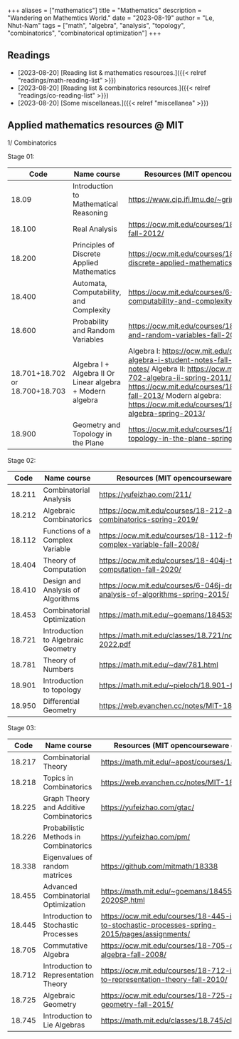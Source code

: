 +++
aliases = ["mathematics"]
title = "Mathematics"
description = "Wandering on Mathemtics World."
date = "2023-08-19"
author = "Le, Nhut-Nam"
tags = ["math", "algebra", "analysis", "topology", "combinatorics", "combinatorical optimization"]
+++

## Readings

- [2023-08-20] [Reading list & mathematics resources.]({{< relref "readings/math-reading-list" >}})
- [2023-08-20] [Reading list & combinatorics resources.]({{< relref "readings/co-reading-list" >}})
- [2023-08-20] [Some miscellaneas.]({{< relref "miscellanea" >}})

## Applied mathematics resources @ MIT

1/ Combinatorics

Stage 01:

|Code                          |Name course                                               |Resources (MIT opencourseware or others)                                                                                                                                                                                                                                                                                                        |
|------------------------------|----------------------------------------------------------|------------------------------------------------------------------------------------------------------------------------------------------------------------------------------------------------------------------------------------------------------------------------------------------------------------------------------------------------|
|18.09                         |Introduction to Mathematical Reasoning                    |https://www.cip.ifi.lmu.de/~grinberg/t/21fin/index.html                                                                                                                                                                                                                                                                                         |
|18.100                        |Real Analysis                                             |https://ocw.mit.edu/courses/18-100c-real-analysis-fall-2012/                                                                                                                                                                                                                                                                                    |
|18.200                        |Principles of Discrete Applied Mathematics                |https://ocw.mit.edu/courses/18-310-principles-of-discrete-applied-mathematics-fall-2013/                                                                                                                                                                                                                                                        |
|18.400                        |Automata, Computability, and Complexity                   |https://ocw.mit.edu/courses/6-045j-automata-computability-and-complexity-spring-2011/                                                                                                                                                                                                                                                           |
|18.600                        |Probability and Random Variables                          |https://ocw.mit.edu/courses/18-600-probability-and-random-variables-fall-2019/                                                                                                                                                                                                                                                                  |
|18.701+18.702 or 18.700+18.703|Algebra I + Algebra II Or  Linear algebra + Modern algebra|Algebra I: https://ocw.mit.edu/courses/res-18-011-algebra-i-student-notes-fall-2021/pages/student-notes/ Algebra II: https://ocw.mit.edu/courses/18-702-algebra-ii-spring-2011/  Or: Linear algebra: https://ocw.mit.edu/courses/18-700-linear-algebra-fall-2013/ Modern algebra: https://ocw.mit.edu/courses/18-703-modern-algebra-spring-2013/|
|18.900                        |Geometry and Topology in the Plane                        |https://ocw.mit.edu/courses/18-900-geometry-and-topology-in-the-plane-spring-2023/                                                                                                                                                                                                                                                              |

Stage 02:

|Code                          |Name course                                               |Resources (MIT opencourseware or others)                                                                                                                                                                                                                                                                                                        |
|------------------------------|----------------------------------------------------------|------------------------------------------------------------------------------------------------------------------------------------------------------------------------------------------------------------------------------------------------------------------------------------------------------------------------------------------------|
|18.211                        |Combinatorial Analysis                                    |https://yufeizhao.com/211/                                                                                                                                                                                                                                                                                                                      |
|18.212                        |Algebraic Combinatorics                                   |https://ocw.mit.edu/courses/18-212-algebraic-combinatorics-spring-2019/                                                                                                                                                                                                                                                                         |
|18.112                        |Functions of a Complex Variable                           |https://ocw.mit.edu/courses/18-112-functions-of-a-complex-variable-fall-2008/                                                                                                                                                                                                                                                                   |
|18.404                        |Theory of Computation                                     |https://ocw.mit.edu/courses/18-404j-theory-of-computation-fall-2020/                                                                                                                                                                                                                                                                            |
|18.410                        |Design and Analysis of Algorithms                         |https://ocw.mit.edu/courses/6-046j-design-and-analysis-of-algorithms-spring-2015/                                                                                                                                                                                                                                                               |
|18.453                        |Combinatorial Optimization                                |https://math.mit.edu/~goemans/18453S17/18453.html                                                                                                                                                                                                                                                                                               |
|18.721                        |Introduction to Algebraic Geometry                        |https://math.mit.edu/classes/18.721/notes/ag-jan26-2022.pdf                                                                                                                                                                                                                                                                                     |
|18.781                        |Theory of Numbers                                         |https://math.mit.edu/~dav/781.html                                                                                                                                                                                                                                                                                                              |
|18.901                        |Introduction to topology                                  |https://math.mit.edu/~pieloch/18.901-fall-2023.html                                                                                                                                                                                                                                                                                             |
|18.950                        |Differential Geometry                                     |https://web.evanchen.cc/notes/MIT-18-950.pdf                                                                                                                                                                                                                                                                                                    |

Stage 03:


|Code                          |Name course                                               |Resources (MIT opencourseware or others)                                                                                                                                                                                                                                                                                                        |
|------------------------------|----------------------------------------------------------|------------------------------------------------------------------------------------------------------------------------------------------------------------------------------------------------------------------------------------------------------------------------------------------------------------------------------------------------|
|18.217                        |Combinatorial Theory                                      |https://math.mit.edu/~apost/courses/18.217/                                                                                                                                                                                                                                                                                                     |
|18.218                        |Topics in Combinatorics                                   |https://web.evanchen.cc/notes/MIT-18-218.pdf                                                                                                                                                                                                                                                                                                    |
|18.225                        |Graph Theory and Additive Combinatorics                   |https://yufeizhao.com/gtac/                                                                                                                                                                                                                                                                                                                     |
|18.226                        |Probabilistic Methods in Combinatorics                    |https://yufeizhao.com/pm/                                                                                                                                                                                                                                                                                                                       |
|18.338                        |Eigenvalues of random matrices                            |https://github.com/mitmath/18338                                                                                                                                                                                                                                                                                                                |
|18.455                        |Advanced Combinatorial Optimization                       |https://math.mit.edu/~goemans/18455-2020SP.html                                                                                                                                                                                                                                                                                                 |
|18.445                        |Introduction to Stochastic Processes                      |https://ocw.mit.edu/courses/18-445-introduction-to-stochastic-processes-spring-2015/pages/assignments/                                                                                                                                                                                                                                          |
|18.705                        |Commutative Algebra                                       |https://ocw.mit.edu/courses/18-705-commutative-algebra-fall-2008/                                                                                                                                                                                                                                                                               |
|18.712                        |Introduction to Representation Theory                     |https://ocw.mit.edu/courses/18-712-introduction-to-representation-theory-fall-2010/                                                                                                                                                                                                                                                             |
|18.725                        |Algebraic Geometry                                        |https://ocw.mit.edu/courses/18-725-algebraic-geometry-fall-2015/                                                                                                                                                                                                                                                                                |
|18.745                        |Introduction to Lie Algebras                              |https://math.mit.edu/classes/18.745/classnotes.html                                                                                                                                                                                                                                                                                             |
